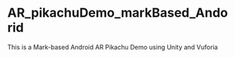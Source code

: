 # AR_pikachuDemo_markBased_Andorid
This is a Mark-based Android AR Pikachu Demo using Unity and Vuforia
